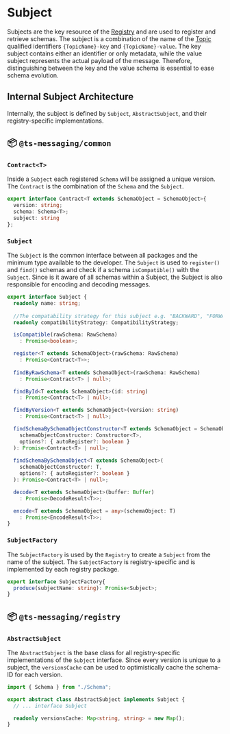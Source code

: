 # Subject
Subjects are the key resource of the [Registry](/architecture/registry) and are used to register and retrieve schemas. The subject is a combination of the name of the [Topic](/architecture/topic) qualified identifiers `{TopicName}-key` and `{TopicName}-value`. The key subject contains either an identifier or only metadata, while the value subject represents the actual payload of the message. Therefore, distinguishing between the key and the value schema is essential to ease schema evolution.

## Internal Subject Architecture

Internally, the subject is defined by `Subject`, `AbstractSubject`, and their registry-specific implementations.

## :package: `@ts-messaging/common`

### `Contract<T>`
Inside a `Subject` each registered `Schema` will be assigned a unique version. The `Contract` is the combination of the `Schema` and the `Subject`.

```ts 
export interface Contract<T extends SchemaObject = SchemaObject>{
  version: string;
  schema: Schema<T>;
  subject: string
};
```

### `Subject`
The `Subject` is the common interface between all packages and the minimum type available to the developer. The `Subject` is used to `register()` and `find()` schemas and check if a schema `isCompatible()` with the `Subject`. Since is it aware of all schemas within a Subject, the Subject is also responsible for encoding and decoding messages.

```ts
export interface Subject {
  readonly name: string;
  
  //The compatability strategy for this subject e.g. "BACKWARD", "FORWARD", "FULL", "NONE", ...
  readonly compatibilityStrategy: CompatibilityStrategy;

  isCompatible(rawSchema: RawSchema) 
    : Promise<boolean>;

  register<T extends SchemaObject>(rawSchema: RawSchema)
    : Promise<Contract<T>>;
  
  findByRawSchema<T extends SchemaObject>(rawSchema: RawSchema)
    : Promise<Contract<T> | null>;

  findById<T extends SchemaObject>(id: string)
    : Promise<Contract<T> | null>;

  findByVersion<T extends SchemaObject>(version: string)
    : Promise<Contract<T> | null>;

  findSchemaBySchemaObjectConstructor<T extends SchemaObject = SchemaObject>(
    schemaObjectConstructor: Constructor<T>,
    options?: { autoRegister?: boolean }
  ): Promise<Contract<T> | null>;
  
  findSchemaBySchemaObject<T extends SchemaObject>(
    schemaObjectConstructor: T,
    options?: { autoRegister?: boolean }
  ): Promise<Contract<T> | null>;

  decode<T extends SchemaObject>(buffer: Buffer)
    : Promise<DecodeResult<T>>;

  encode<T extends SchemaObject = any>(schemaObject: T)
    : Promise<EncodeResult<T>>;
}
```


### `SubjectFactory`
The `SubjectFactory` is used by the `Registry` to create a `Subject` from the name of the subject. The `SubjectFactory` is registry-specific and is implemented by each registry package.

```ts
export interface SubjectFactory{
  produce(subjectName: string): Promise<Subject>;
}
```

## :package: `@ts-messaging/registry`

### `AbstractSubject`

The `AbstractSubject` is the base class for all registry-specific implementations of the `Subject` interface. Since every version is unique to a subject, the `versionsCache` can be used to optimistically cache the schema-ID for each version.

```ts
import { Schema } from "./Schema";

export abstract class AbstractSubject implements Subject {
  // ... interface Subject

  readonly versionsCache: Map<string, string> = new Map();
}
```
